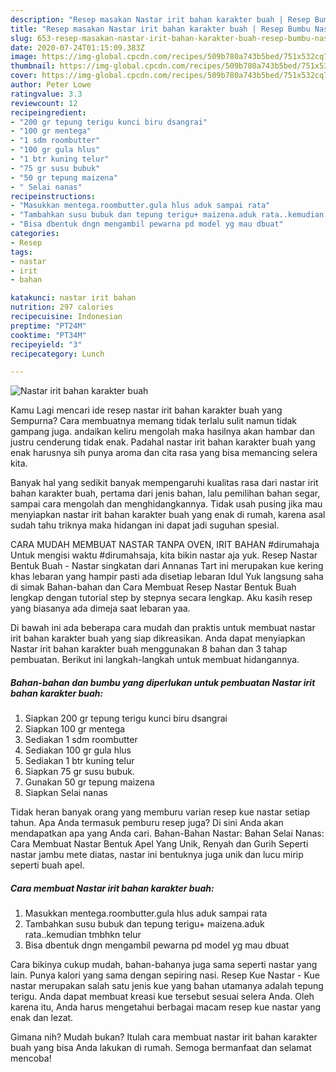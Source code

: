 ```yaml
---
description: "Resep masakan Nastar irit bahan karakter buah | Resep Bumbu Nastar irit bahan karakter buah Yang Menggugah Selera"
title: "Resep masakan Nastar irit bahan karakter buah | Resep Bumbu Nastar irit bahan karakter buah Yang Menggugah Selera"
slug: 653-resep-masakan-nastar-irit-bahan-karakter-buah-resep-bumbu-nastar-irit-bahan-karakter-buah-yang-menggugah-selera
date: 2020-07-24T01:15:09.383Z
image: https://img-global.cpcdn.com/recipes/509b780a743b5bed/751x532cq70/nastar-irit-bahan-karakter-buah-foto-resep-utama.jpg
thumbnail: https://img-global.cpcdn.com/recipes/509b780a743b5bed/751x532cq70/nastar-irit-bahan-karakter-buah-foto-resep-utama.jpg
cover: https://img-global.cpcdn.com/recipes/509b780a743b5bed/751x532cq70/nastar-irit-bahan-karakter-buah-foto-resep-utama.jpg
author: Peter Lowe
ratingvalue: 3.3
reviewcount: 12
recipeingredient:
- "200 gr tepung terigu kunci biru dsangrai"
- "100 gr mentega"
- "1 sdm roombutter"
- "100 gr gula hlus"
- "1 btr kuning telur"
- "75 gr susu bubuk"
- "50 gr tepung maizena"
- " Selai nanas"
recipeinstructions:
- "Masukkan mentega.roombutter.gula hlus aduk sampai rata"
- "Tambahkan susu bubuk dan tepung terigu+ maizena.aduk rata..kemudian tmbhkn telur"
- "Bisa dbentuk dngn mengambil pewarna pd model yg mau dbuat"
categories:
- Resep
tags:
- nastar
- irit
- bahan

katakunci: nastar irit bahan 
nutrition: 297 calories
recipecuisine: Indonesian
preptime: "PT24M"
cooktime: "PT34M"
recipeyield: "3"
recipecategory: Lunch

---
```



![Nastar irit bahan karakter buah](https://img-global.cpcdn.com/recipes/509b780a743b5bed/751x532cq70/nastar-irit-bahan-karakter-buah-foto-resep-utama.jpg)

Kamu Lagi mencari ide resep nastar irit bahan karakter buah yang Sempurna? Cara membuatnya memang tidak terlalu sulit namun tidak gampang juga. andaikan keliru mengolah maka hasilnya akan hambar dan justru cenderung tidak enak. Padahal nastar irit bahan karakter buah yang enak harusnya sih punya aroma dan cita rasa yang bisa memancing selera kita.

Banyak hal yang sedikit banyak mempengaruhi kualitas rasa dari nastar irit bahan karakter buah, pertama dari jenis bahan, lalu pemilihan bahan segar, sampai cara mengolah dan menghidangkannya. Tidak usah pusing jika mau menyiapkan nastar irit bahan karakter buah yang enak di rumah, karena asal sudah tahu triknya maka hidangan ini dapat jadi suguhan spesial.

CARA MUDAH MEMBUAT NASTAR TANPA OVEN, IRIT BAHAN #dirumahaja Untuk mengisi waktu #dirumahsaja, kita bikin nastar aja yuk. Resep Nastar Bentuk Buah - Nastar singkatan dari Annanas Tart ini merupakan kue kering khas lebaran yang hampir pasti ada disetiap lebaran Idul Yuk langsung saha di simak Bahan-bahan dan Cara Membuat Resep Nastar Bentuk Buah lengkap dengan tutorial step by stepnya secara lengkap. Aku kasih resep yang biasanya ada dimeja saat lebaran yaa.


Di bawah ini ada beberapa cara mudah dan praktis untuk membuat nastar irit bahan karakter buah yang siap dikreasikan. Anda dapat menyiapkan Nastar irit bahan karakter buah menggunakan 8 bahan dan 3 tahap pembuatan. Berikut ini langkah-langkah untuk membuat hidangannya.

<!--inarticleads1-->

##### Bahan-bahan dan bumbu yang diperlukan untuk pembuatan Nastar irit bahan karakter buah:

1. Siapkan 200 gr tepung terigu kunci biru dsangrai
1. Siapkan 100 gr mentega
1. Sediakan 1 sdm roombutter
1. Sediakan 100 gr gula hlus
1. Sediakan 1 btr kuning telur
1. Siapkan 75 gr susu bubuk.
1. Gunakan 50 gr tepung maizena
1. Siapkan  Selai nanas


Tidak heran banyak orang yang memburu varian resep kue nastar setiap tahun. Apa Anda termasuk pemburu resep juga? Di sini Anda akan mendapatkan apa yang Anda cari. Bahan-Bahan Nastar: Bahan Selai Nanas: Cara Membuat Nastar Bentuk Apel Yang Unik, Renyah dan Gurih Seperti nastar jambu mete diatas, nastar ini bentuknya juga unik dan lucu mirip seperti buah apel. 

<!--inarticleads2-->

##### Cara membuat Nastar irit bahan karakter buah:

1. Masukkan mentega.roombutter.gula hlus aduk sampai rata
1. Tambahkan susu bubuk dan tepung terigu+ maizena.aduk rata..kemudian tmbhkn telur
1. Bisa dbentuk dngn mengambil pewarna pd model yg mau dbuat


Cara bikinya cukup mudah, bahan-bahanya juga sama seperti nastar yang lain. Punya kalori yang sama dengan sepiring nasi. Resep Kue Nastar - Kue nastar merupakan salah satu jenis kue yang bahan utamanya adalah tepung terigu. Anda dapat membuat kreasi kue tersebut sesuai selera Anda. Oleh karena itu, Anda harus mengetahui berbagai macam resep kue nastar yang enak dan lezat. 

Gimana nih? Mudah bukan? Itulah cara membuat nastar irit bahan karakter buah yang bisa Anda lakukan di rumah. Semoga bermanfaat dan selamat mencoba!
